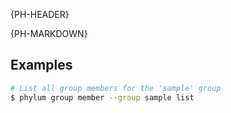 {PH-HEADER}

{PH-MARKDOWN}

## Examples

```sh
# List all group members for the 'sample' group
$ phylum group member --group sample list
```
